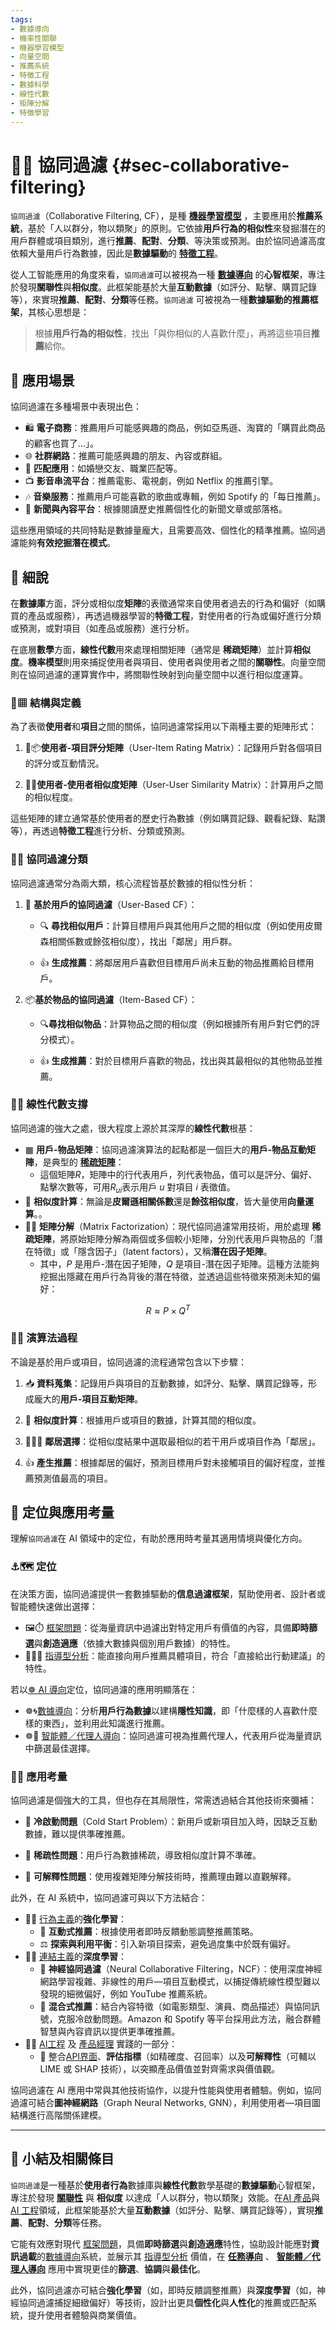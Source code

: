 ```yaml
---
tags:
- 數據導向
- 機率性關聯
- 機器學習模型
- 向量空間
- 推薦系統
- 特徵工程
- 數據科學
- 線性代數
- 矩陣分解
- 特徵學習
---
```

# 🤝🚿 協同過濾 {#sec-collaborative-filtering}

`協同過濾`（Collaborative Filtering, CF），是種 **[機器學習模型](04-05-machine_learning_models.zh-hant)** ，主要應用於**推薦系統**，基於「人以群分，物以類聚」的原則。它依據**用戶行為的相似性**來發掘潛在的用戶群體或項目類別，進行**推薦**、**配對**、**分類**、等決策或預測。由於協同過濾高度依賴大量用戶行為數據，因此是**數據驅動**的 **[特徵工程](04-04-feature_engineering.zh-hant)**。

從人工智能應用的角度來看，`協同過濾`可以被視為一種 **[數據導向](05-02-oriented_data.zh-hant)** 的**心智框架**，專注於發現**關聯性**與**相似度**。此框架能基於大量**互動數據**（如評分、點擊、購買記錄等），來實現**推薦**、**配對**、**分類**等任務。`協同過濾` 可被視為一種**數據驅動的推薦框架**，其核心思想是：

> 根據**用戶行為的相似性**，找出「與你相似的人喜歡什麼」，再將這些項目**推薦**給你。

## 🚀 應用場景

協同過濾在多種場景中表現出色：

- 🛍️ **電子商務**：推薦用戶可能感興趣的商品，例如亞馬遜、淘寶的「購買此商品的顧客也買了...」。
- 🌐 **社群網路**：推薦可能感興趣的朋友、內容或群組。
- 💞 **匹配應用**：如婚戀交友、職業匹配等。
- 📺 **影音串流平台**：推薦電影、電視劇，例如 Netflix 的推薦引擎。
- 🎶 **音樂服務**：推薦用戶可能喜歡的歌曲或專輯，例如 Spotify 的「每日推薦」。
- 📰 **新聞與內容平台**：根據閱讀歷史推薦個性化的新聞文章或部落格。

這些應用領域的共同特點是數據量龐大，且需要高效、個性化的精準推薦。協同過濾能夠**有效挖掘潛在模式**。

## 🔬 細說

在**數據庫**方面，評分或相似度**矩陣**的表徵通常來自使用者過去的行為和偏好（如購買的產品或服務），再透過機器學習的**特徵工程**，對使用者的行為或偏好進行分類或預測，或對項目（如產品或服務）進行分析。

在底層**數學**方面，**線性代數**用來處理相關矩陣（通常是 **稀疏矩陣**）並計算**相似度**。**機率模型**則用來捕捉使用者與項目、使用者與使用者之間的**關聯性**。向量空間則在協同過濾的運算實作中，將關聯性映射到向量空間中以進行相似度運算。

### 🤝▦ 結構與定義

為了表徵**使用者**和**項目**之間的關係，協同過濾常採用以下兩種主要的矩陣形式：

1. 👤📦**使用者-項目評分矩陣**（User-Item Rating Matrix）：記錄用戶對各個項目的評分或互動情況。
    
2. 👤👤**使用者-使用者相似度矩陣**（User-User Similarity Matrix）：計算用戶之間的相似程度。

這些矩陣的建立通常基於使用者的歷史行為數據（例如購買記錄、觀看紀錄、點讚等），再透過**特徵工程**進行分析、分類或預測。

### 🤝🚿 協同過濾分類

協同過濾通常分為兩大類，核心流程皆基於數據的相似性分析：

1. 👤 **基於用戶的協同過濾**（User-Based CF）：
    
    - 🔍 **尋找相似用戶**：計算目標用戶與其他用戶之間的相似度（例如使用皮爾森相關係數或餘弦相似度），找出「鄰居」用戶群。
        
    - 👍 **生成推薦**：將鄰居用戶喜歡但目標用戶尚未互動的物品推薦給目標用戶。
        
2. 📦**基於物品的協同過濾**（Item-Based CF）：
    
    - 🔍**尋找相似物品**：計算物品之間的相似度（例如根據所有用戶對它們的評分模式）。
        
    - 👍 **生成推薦**：對於目標用戶喜歡的物品，找出與其最相似的其他物品並推薦。

### 🧮📐 線性代數支撐

協同過濾的強大之處，很大程度上源於其深厚的**線性代數**根基：

- ▦ **用戶-物品矩陣**：協同過濾演算法的起點都是一個巨大的**用戶-物品互動矩陣**，是典型的 **[稀疏矩陣](09-04-sparse_modeling.zh-hant)**：
	- 這個矩陣$R$，矩陣中的行代表用戶，列代表物品，值可以是評分、偏好、點擊次數等，可用$R_{ui}$表示用戶 $u$ 對項目 $i$ 表徵值。
- 📐 **相似度計算**：無論是**皮爾遜相關係數**還是**餘弦相似度**，皆大量使用**向量運算**。。
- ⛓‍💥 **矩陣分解**（Matrix Factorization）：現代協同過濾常用技術，用於處理 **稀疏矩陣**，將原始矩陣分解為兩個或多個較小矩陣，分別代表用戶與物品的「潛在特徵」或「隱含因子」（latent factors），又稱**潛在因子矩陣**。
	- 其中，$P$ 是用戶-潛在因子矩陣，$Q$ 是項目-潛在因子矩陣。這種方法能夠挖掘出隱藏在用戶行為背後的潛在特徵，並透過這些特徵來預測未知的偏好：

$$
\begin{equation} R \approx P \times Q^T \end{equation}
$$

### 🤝🚿 演算法過程

不論是基於用戶或項目，協同過濾的流程通常包含以下步驟：

1. 📥 **資料蒐集**：記錄用戶與項目的互動數據，如評分、點擊、購買記錄等，形成龐大的**用戶-項目互動矩陣**。
    
2. 📐 **相似度計算**：根據用戶或項目的數據，計算其間的相似度。
    
3. 🧑‍🤝‍🧑 **鄰居選擇**：從相似度結果中選取最相似的若干用戶或項目作為「鄰居」。
    
4. 👍 **產生推薦**：根據鄰居的偏好，預測目標用戶對未接觸項目的偏好程度，並推薦預測值最高的項目。

## 🌟 定位與應用考量
    
理解`協同過濾`在 AI 領域中的定位，有助於應用時考量其適用情境與優化方向。

### ⚓🗺 定位

在決策方面，協同過濾提供一套數據驅動的**信息過濾框架**，幫助使用者、設計者或智能體快速做出選擇：

* 🖼️⏱️ [框架問題](01-04-Frame_Problem.zh-hant)：從海量資訊中過濾出對特定用戶有價值的內容，具備**即時篩選**與**創造適應**（依據大數據與個別用戶數據）的特性。
* 🔴🧐🧭 [指導型分析](06-03-analysis_prescriptive.zh-hant)：能直接向用戶推薦具體項目，符合「直接給出行動建議」的特性。

若以[☸ AI 導向](05----ai_orientations.zh-hant)定位，協同過濾的應用明顯落在：

- ☸🌀[數據導向](05-02-oriented_data.zh-hant)：分析**用戶行為數據**以建構**隱性知識**，即「什麼樣的人喜歡什麼樣的東西」，並利用此知識進行推薦。
- ☸🤖 [智能體／代理人導向](05-03-oriented_agent.zh-hant)：協同過濾可視為推薦代理人，代表用戶從海量資訊中篩選最佳選擇。

### 📐🌉 應用考量

協同過濾是個強大的工具，但也存在其局限性，常需透過結合其他技術來彌補：

- 🥶 **冷啟動問題**（Cold Start Problem）：新用戶或新項目加入時，因缺乏互動數據，難以提供準確推薦。
    
- 🧊 **稀疏性問題**：用戶行為數據稀疏，導致相似度計算不準確。
    
- 🙈 **可解釋性問題**：使用複雜矩陣分解技術時，推薦理由難以直觀解釋。

此外，在 AI 系統中，協同過濾可與以下方法結合：

* 🏮💪 [行為主義](02-06-behaviorism.zh-hant)的**強化學習**：
	* 🔄 **互動式推薦**：根據使用者即時反饋動態調整推薦策略。
	* ⚖️ **探索與利用平衡**：引入新項目探索，避免過度集中於既有偏好。
* 🏮🧬 [連結主義](02-05-connectionism.zh-hant)的**深度學習**：
	* 🧠 **神經協同過濾**（Neural Collaborative Filtering，NCF）：使用深度神經網路學習複雜、非線性的用戶—項目互動模式，以捕捉傳統線性模型難以發現的細微偏好，例如 YouTube 推薦系統。
	* 🧪 **混合式推薦**：結合內容特徵（如電影類型、演員、商品描述）與協同訊號，克服冷啟動問題。Amazon 和 Spotify 等平台採用此方法，融合群體智慧與內容資訊以提供更準確推薦。
* 🌉🎁 [AI工程](10----ai_engineering.zh-hant) 及 [產品經理](#sec-ai-pm) 實踐的一部分：
	* 🔌 整合[API界面](@sec-api-mcp)、**評估指標**（如精確度、召回率）以及**可解釋性**（可輔以 LIME 或 SHAP 技術），以突顯產品價值並對齊需求與價值觀。

協同過濾在 AI 應用中常與其他技術協作，以提升性能與使用者體驗。例如，協同過濾可結合**圖神經網路**（Graph Neural Networks, GNN），利用使用者—項目圖結構進行高階關係建模。

***

## 🏁 小結及相關條目

`協同過濾`是一種基於**使用者行為**數據庫與**線性代數**數學基礎的**數據驅動**心智框架，專注於發現 **[關聯性](04-01-probabilistic_association.zh-hant)** 與 **相似度** 以達成「人以群分，物以類聚」效能。在[AI 產品](#sec-ai-pm)與[AI 工程](10----ai_engineering.zh-hant)領域，此框架能基於大量**互動數據**（如評分、點擊、購買記錄等），實現**推薦**、**配對**、**分類**等任務。

它能有效應對現代 [框架問題](01-04-Frame_Problem.zh-hant)，具備**即時篩選**與**創造適應**特性，協助設計能應對**資訊過載**的[數據導向](05-02-oriented_data.zh-hant)系統，並展示其 [指導型分析](06-03-analysis_prescriptive.zh-hant) 價值，在 **[任務導向](05-01-oriented_task.zh-hant)** 、 **[智能體／代理人導向](05-03-oriented_agent.zh-hant)** 應用中實現更佳的**篩選**、**協調**與**最佳化**。

此外，協同過濾亦可結合**強化學習**（如，即時反饋調整推薦）與**深度學習**（如，神經協同過濾捕捉細緻偏好）等技術，設計出更具**個性化**與**人性化**的推薦或匹配系統，提升使用者體驗與商業價值。